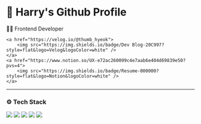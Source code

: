 # 👋 Harry's Github Profile


<div>
	<p>👨‍💻 Frontend Developer</p>
	
	<a href="https://velog.io/@thumb_hyeok">
		<img src="https://img.shields.io/badge/Dev Blog-20C997?style=flat&logo=Velog&logoColor=white" />
	</a>
	<a href="https://www.notion.so/UX-e72ac260099c4e7aab6e404d69839e50?pvs=4">
		<img src="https://img.shields.io/badge/Resume-000000?style=flat&logo=Notion&logoColor=white" />
	</a>	
</div>

---



<h3>⚙️ Tech Stack</h3>


<div>
	<img src="https://img.shields.io/badge/HTML5-E34F26?style=flat&logo=HTML5&logoColor=white" />
	<img src="https://img.shields.io/badge/CSS3-1572B6?style=flat&logo=CSS3&logoColor=white" />
	<img src="https://img.shields.io/badge/JavaScript-F7DF1E?style=flat&logo=JavaScript&logoColor=white" />
	<img src="https://img.shields.io/badge/TypeScript-3178C6?style=flat&logo=TypeScript&logoColor=white" />
	<img src="https://img.shields.io/badge/React-61DAFB?style=flat&logo=React&logoColor=white" />		
</div>	




<!--
**notPotter/notPotter** is a ✨ _special_ ✨ repository because its `README.md` (this file) appears on your GitHub profile.

Here are some ideas to get you started:

- 🔭 I’m currently working on ...
- 🌱 I’m currently learning ...
- 👯 I’m looking to collaborate on ...
- 🤔 I’m looking for help with ...
- 💬 Ask me about ...
- 📫 How to reach me: ...
- 😄 Pronouns: ...
- ⚡ Fun fact: ...
-->
